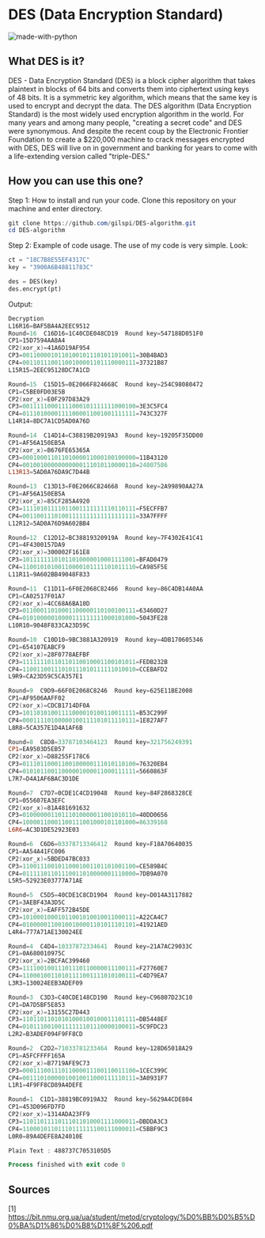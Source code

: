 # DES (Data Encryption Standard)
![made-with-python](https://img.shields.io/badge/Made%20with-Python%203-1f425f.svg)
## What DES is it?
DES - Data Encryption Standard (DES) is a block cipher algorithm that takes plaintext in blocks of 64 bits and converts them into ciphertext using keys of 48 bits.
It is a symmetric key algorithm, which means that the same key is used to encrypt and decrypt the data.
The DES algorithm (Data Encryption Standard) is the most widely used encryption algorithm in the world.
For many years and among many people, "creating a secret code" and DES were synonymous.
And despite the recent coup by the Electronic Frontier Foundation to create a $220,000 machine to crack messages encrypted with DES, DES will live on in government and banking for years to come with a life-extending version called "triple-DES."

## How you can use this one?

Step 1: How to install and run your code.
Clone this repository on your machine and enter directory. 
```powershell
git clone https://github.com/gilspi/DES-algorithm.git
cd DES-algorithm
```

Step 2: Example of code usage.
The use of my code is very simple. Look:

```python
ct = "18C7B8E55EF4317C"
key = "3900A6B48811783C"

des = DES(key)
des.encrypt(pt)
```

Output:
```powershell
Decryption
L16R16=BAF5BA4A2EEC9512
Round=16  C16D16=1C40CDE048CD19  Round key=547188D051F0
CP1=15D7594AA8A4
CP2(xor_x)=41A6D19AF954
CP3=00110000101101001011101011010011=30B4BAD3
CP4=00110111001100100001101110000111=37321B87
L15R15=2EEC95128DC7A1CD

Round=15  C15D15=0E2066F824668C  Round key=254C98080472
CP1=C5BE0FD03E5B
CP2(xor_x)=E0F297D83A29
CP3=00111110001111000101111111000100=3E3C5FC4
CP4=01110100001111000011001001111111=743C327F
L14R14=8DC7A1CD5AD0A76D

Round=14  C14D14=C38819B20919A3  Round key=19205F35DD00
CP1=AF56A150EB5A
CP2(xor_x)=B676FE65365A
CP3=00010001101101000011000100100000=11B43120
CP4=00100100000000000111010110000110=24007586
L13R13=5AD0A76DA9C7D44B

Round=13  C13D13=F0E2066C824668  Round key=2A99890AA27A
CP1=AF56A150EB5A
CP2(xor_x)=85CF285A4920
CP3=11110101111011001111111110110111=F5ECFFB7
CP4=00110011101001111111111111111111=33A7FFFF
L12R12=5AD0A76D9A602BB4

Round=12  C12D12=BC38819320919A  Round key=7F4302E41C41
CP1=4F4300157DA9
CP2(xor_x)=300002F161E8
CP3=10111111101011010000010001111001=BFAD0479
CP4=11001010100110000101111101011110=CA985F5E
L11R11=9A602BB49048F833

Round=11  C11D11=6F0E2068C82466  Round key=86C4DB14A0AA
CP1=CA02517F01A7
CP2(xor_x)=4CC68A6BA10D
CP3=01100011010001100000110100100111=63460D27
CP4=01010000010000111111111000101000=5043FE28
L10R10=9048F833CA23D59C

Round=10  C10D10=9BC3881A320919  Round key=4DB170605346
CP1=654107EABCF9
CP2(xor_x)=28F0778AEFBF
CP3=11111110110110110010001100101011=FEDB232B
CP4=11001100111010111010111111010010=CCEBAFD2
L9R9=CA23D59C5CA357E1

Round=9  C9D9=66F0E2068C8246  Round key=625E11BE2008
CP1=AF9506AAFF02
CP2(xor_x)=CDCB1714DF0A
CP3=10110101001111000010100110011111=B53C299F
CP4=00011110100000100111101011110111=1E827AF7
L8R8=5CA357E1D4A1AF6B

Round=8  C8D8=33787103464123  Round key=321756249391
CP1=EA9503D5EB57
CP2(xor_x)=D88255F178C6
CP3=01110110001100100000111010110100=76320EB4
CP4=01010110011000001000011000111111=5660863F
L7R7=D4A1AF6BAC3D1DE

Round=7  C7D7=0CDE1C4CD19048  Round key=84F2868328CE
CP1=055607EA3EFC
CP2(xor_x)=81A481691632
CP3=01000000110111010000011001010110=40DD0656
CP4=10000110001100111001000101101000=86339168
L6R6=AC3D1DE52923E03

Round=6  C6D6=03378713346412  Round key=F18A70640035
CP1=AA54A41FC006
CP2(xor_x)=5BDED47BC033
CP3=11001110010110001001101101001100=CE589B4C
CP4=01111101101110011010000001110000=7DB9A070
L5R5=52923E03777A71AE

Round=5  C5D5=40CDE1C8CD1904  Round key=D014A3117882
CP1=3AEBF43A3D5C
CP2(xor_x)=EAFF572B45DE
CP3=10100010001011001010010011000111=A22CA4C7
CP4=01000001100100100001101011101101=41921AED
L4R4=777A71AE130024EE

Round=4  C4D4=10337872334641  Round key=21A7AC29033C
CP1=0A680010975C
CP2(xor_x)=2BCFAC399460
CP3=11110010011101110110000011100111=F27760E7
CP4=11000100110101111001111010100111=C4D79EA7
L3R3=130024EEB3ADEF09

Round=3  C3D3=C40CDE148CD190  Round key=C96807D23C10
CP1=DA7D5BF5E853
CP2(xor_x)=13155C27D443
CP3=11011011010101000100100011101111=DB5448EF
CP4=01011100100111111101110000100011=5C9FDC23
L2R2=B3ADEF094F9FF8CD

Round=2  C2D2=71033781233464  Round key=128D65018A29
CP1=A5FCFFFF165A
CP2(xor_x)=B7719AFE9C73
CP3=00011100111011000011100110011100=1CEC399C
CP4=00111010000010010011000111110111=3A0931F7
L1R1=4F9FF8CD89A4DEFE

Round=1  C1D1=38819BC0919A32  Round key=5629A4CDE804
CP1=453D096FD7FD
CP2(xor_x)=1314ADA23FF9
CP3=11011011110111011010001111000011=DBDDA3C3
CP4=11000101101110111111100111000011=C5BBF9C3
L0R0=89A4DEFE8A24010E

Plain Text : 488737C7053105D5

Process finished with exit code 0

```

## Sources
[1] https://bit.nmu.org.ua/ua/student/metod/cryptology/%D0%BB%D0%B5%D0%BA%D1%86%D0%B8%D1%8F%206.pdf



